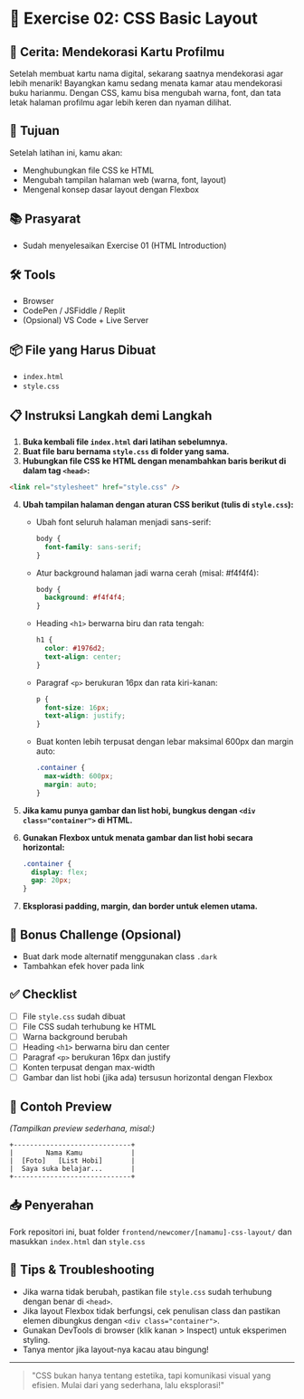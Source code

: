 # 🧪 Exercise 02: CSS Basic Layout

## 📖 Cerita: Mendekorasi Kartu Profilmu

Setelah membuat kartu nama digital, sekarang saatnya mendekorasi agar lebih menarik! Bayangkan kamu sedang menata kamar atau mendekorasi buku harianmu. Dengan CSS, kamu bisa mengubah warna, font, dan tata letak halaman profilmu agar lebih keren dan nyaman dilihat.

## 🎯 Tujuan

Setelah latihan ini, kamu akan:
- Menghubungkan file CSS ke HTML
- Mengubah tampilan halaman web (warna, font, layout)
- Mengenal konsep dasar layout dengan Flexbox

## 📚 Prasyarat

- Sudah menyelesaikan Exercise 01 (HTML Introduction)

## 🛠 Tools

- Browser
- CodePen / JSFiddle / Replit
- (Opsional) VS Code + Live Server

## 📦 File yang Harus Dibuat

- `index.html`
- `style.css`

## 📋 Instruksi Langkah demi Langkah

1. **Buka kembali file `index.html` dari latihan sebelumnya.**
2. **Buat file baru bernama `style.css` di folder yang sama.**
3. **Hubungkan file CSS ke HTML dengan menambahkan baris berikut di dalam tag `<head>`:**

```html
<link rel="stylesheet" href="style.css" />
```

4. **Ubah tampilan halaman dengan aturan CSS berikut (tulis di `style.css`):**
   - Ubah font seluruh halaman menjadi sans-serif:
     ```css
     body {
       font-family: sans-serif;
     }
     ```
   - Atur background halaman jadi warna cerah (misal: #f4f4f4):
     ```css
     body {
       background: #f4f4f4;
     }
     ```
   - Heading `<h1>` berwarna biru dan rata tengah:
     ```css
     h1 {
       color: #1976d2;
       text-align: center;
     }
     ```
   - Paragraf `<p>` berukuran 16px dan rata kiri-kanan:
     ```css
     p {
       font-size: 16px;
       text-align: justify;
     }
     ```
   - Buat konten lebih terpusat dengan lebar maksimal 600px dan margin auto:
     ```css
     .container {
       max-width: 600px;
       margin: auto;
     }
     ```

5. **Jika kamu punya gambar dan list hobi, bungkus dengan `<div class="container">` di HTML.**
6. **Gunakan Flexbox untuk menata gambar dan list hobi secara horizontal:**
   ```css
   .container {
     display: flex;
     gap: 20px;
   }
   ```
7. **Eksplorasi padding, margin, dan border untuk elemen utama.**

## 🧠 Bonus Challenge (Opsional)

- Buat dark mode alternatif menggunakan class `.dark`
- Tambahkan efek hover pada link

## ✅ Checklist

- [ ] File `style.css` sudah dibuat
- [ ] File CSS sudah terhubung ke HTML
- [ ] Warna background berubah
- [ ] Heading `<h1>` berwarna biru dan center
- [ ] Paragraf `<p>` berukuran 16px dan justify
- [ ] Konten terpusat dengan max-width
- [ ] Gambar dan list hobi (jika ada) tersusun horizontal dengan Flexbox

## 📌 Contoh Preview

*(Tampilkan preview sederhana, misal:)*

```
+-----------------------------+
|        Nama Kamu            |
|  [Foto]   [List Hobi]       |
|  Saya suka belajar...       |
+-----------------------------+
```

## 📥 Penyerahan

Fork repositori ini, buat folder `frontend/newcomer/[namamu]-css-layout/` dan masukkan `index.html` dan `style.css`

## 🙋 Tips & Troubleshooting

- Jika warna tidak berubah, pastikan file `style.css` sudah terhubung dengan benar di `<head>`.
- Jika layout Flexbox tidak berfungsi, cek penulisan class dan pastikan elemen dibungkus dengan `<div class="container">`.
- Gunakan DevTools di browser (klik kanan > Inspect) untuk eksperimen styling.
- Tanya mentor jika layout-nya kacau atau bingung!

---

> "CSS bukan hanya tentang estetika, tapi komunikasi visual yang efisien. Mulai dari yang sederhana, lalu eksplorasi!"

